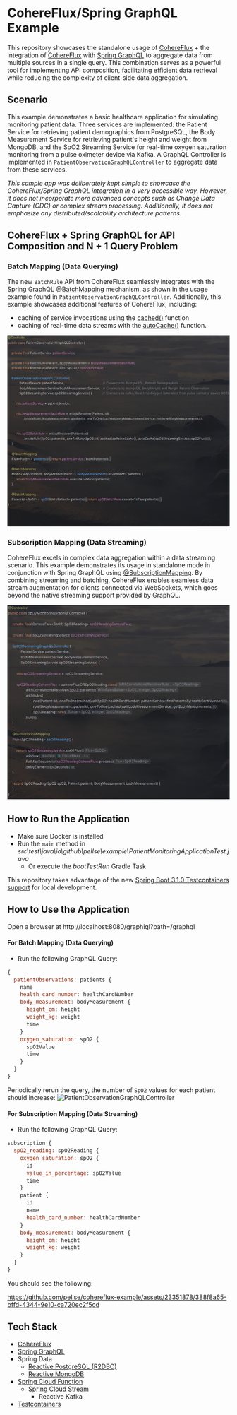 # CohereFlux/Spring GraphQL Example

This repository showcases the standalone usage of [CohereFlux](https://github.com/pellse/cohereflux) + the integration of [CohereFlux](https://github.com/pellse/cohereflux) with [Spring GraphQL](https://spring.io/projects/spring-graphql) to aggregate data from multiple sources in a single query. This combination serves as a powerful tool for implementing API composition, facilitating efficient data retrieval while reducing the complexity of client-side data aggregation.

## Scenario
This example demonstrates a basic healthcare application for simulating monitoring patient data. Three services are implemented: the Patient Service for retrieving patient demographics from PostgreSQL, the Body Measurement Service for retrieving patient's height and weight from MongoDB, and the SpO2 Streaming Service for real-time oxygen saturation monitoring from a pulse oximeter device via Kafka. A GraphQL Controller is implemented in `PatientObservationGraphQLController` to aggregate data from these services.

*This sample app was deliberately kept simple to showcase the CohereFlux/Spring GraphQL integration in a very accessible way. However, it does not incorporate more advanced concepts such as Change Data Capture (CDC) or complex stream processing. Additionally, it does not emphasize any distributed/scalability architecture patterns.*

## CohereFlux + Spring GraphQL for API Composition and N + 1 Query Problem

### Batch Mapping (Data Querying)
The new `BatchRule` API from CohereFlux seamlessly integrates with the Spring GraphQL [@BatchMapping](https://docs.spring.io/spring-graphql/docs/current/reference/html/#controllers.batch-mapping) mechanism, as shown in the usage example found in `PatientObservationGraphQLController`. Additionally, this example showcases additional features of CohereFlux, including:
- caching of service invocations using the [cached()](https://github.com/pellse/cohereflux#reactive-caching) function
- caching of real-time data streams with the [autoCache()](https://github.com/pellse/cohereflux#auto-caching) function.

![CohereFlux](./images/PatientObservationGraphQLController.png)

### Subscription Mapping (Data Streaming)
CohereFlux excels in complex data aggregation within a data streaming scenario. This example demonstrates its usage in standalone mode in conjunction with Spring GraphQL using [@SubscriptionMapping](https://docs.spring.io/spring-graphql/docs/current/reference/html/#controllers.schema-mapping). By combining streaming and batching, CohereFlux enables seamless data stream augmentation for clients connected via WebSockets, which goes beyond the native streaming support provided by GraphQL.

![CohereFlux](./images/SpO2MonitoringGraphQLController.png)

## How to Run the Application
- Make sure Docker is installed
- Run the `main` method in *src\test\java\io\github\pellse\example\PatientMonitoringApplicationTest.java*
  - Or execute the *bootTestRun* Gradle Task

This repository takes advantage of the new [Spring Boot 3.1.0 Testcontainers support](https://www.atomicjar.com/2023/05/spring-boot-3-1-0-testcontainers-for-testing-and-local-development/) for local development.

## How to Use the Application
Open a browser at http://localhost:8080/graphiql?path=/graphql

#### For Batch Mapping (Data Querying)
- Run the following GraphQL Query:
```js
{
  patientObservations: patients {
    name
    health_card_number: healthCardNumber
    body_measurement: bodyMeasurement {
      height_cm: height
      weight_kg: weight
      time
    }
    oxygen_saturation: spO2 {
      spO2Value
      time
    }
  }
}
```
Periodically rerun the query, the number of `SpO2` values for each patient should increase:
![PatientObservationGraphQLController](https://github.com/pellse/cohereflux-example/assets/23351878/43051d61-76e8-4c5a-9209-f629c8955cb2)

#### For Subscription Mapping (Data Streaming)
- Run the following GraphQL Query:
```js
subscription {
  spO2_reading: spO2Reading {
    oxygen_saturation: spO2 {
      id
      value_in_percentage: spO2Value
      time
    }
    patient {
      id
      name
      health_card_number: healthCardNumber
    }
    body_measurement: bodyMeasurement {
      height_cm: height
      weight_kg: weight
    }
  }
}
```
You should see the following:

https://github.com/pellse/cohereflux-example/assets/23351878/388f8a65-bffd-4344-9e10-ca720ec2f5cd

## Tech Stack
- [CohereFlux](https://github.com/pellse/cohereflux)
- [Spring GraphQL](https://spring.io/projects/spring-graphql)
- Spring Data
  - [Reactive PostgreSQL (R2DBC)](https://spring.io/projects/spring-data-r2dbc)
  - [Reactive MongoDB](https://spring.io/projects/spring-data-r2dbc)
- [Spring Cloud Function](https://spring.io/projects/spring-cloud-function)
  - [Spring Cloud Stream](https://spring.io/projects/spring-cloud-stream)
    - Reactive Kafka
- [Testcontainers](https://www.testcontainers.org/)
